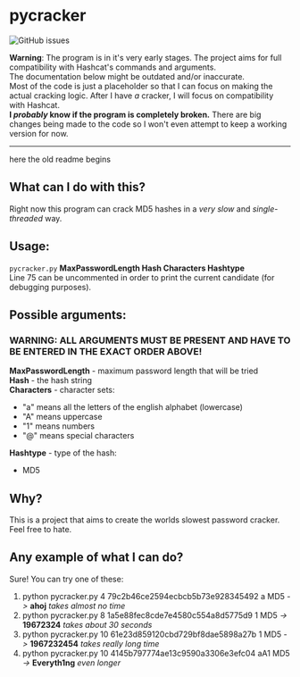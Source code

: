 # pycracker
![GitHub issues](https://img.shields.io/github/issues/satcom886/pycracker)

**Warning**: The program is in it's very early stages. The project aims for full compatibility with Hashcat's commands and arguments.  
The documentation below might be outdated and/or inaccurate.  
Most of the code is just a placeholder so that I can focus on making the actual cracking logic. After I have *a* cracker, I will focus on compatibility with Hashcat.  
**I *probably* know if the program is completely broken.** There are big changes being made to the code so I won't even attempt to keep a working version for now.

---

here the old readme begins
## What can I do with this?
Right now this program can crack MD5 hashes in a *very slow* and *single-threaded* way.
## Usage:
`pycracker.py` **MaxPasswordLength Hash Characters Hashtype**  
Line 75 can be uncommented in order to print the current candidate (for debugging purposes).
## Possible arguments:
### WARNING: ALL ARGUMENTS MUST BE PRESENT AND HAVE TO BE ENTERED IN THE EXACT ORDER ABOVE!
**MaxPasswordLength** - maximum password length that will be tried  
**Hash** - the hash string  
**Characters** - character sets:  
* "a" means all the letters of the english alphabet (lowercase)
* "A" means uppercase
* "1" means numbers
* "@" means special characters

 **Hashtype** - type of the hash:
* MD5

## Why?
This is a project that aims to create the worlds slowest password cracker. Feel free to hate.

## Any example of what I can do?
Sure! You can try one of these:
1. python pycracker.py 4 79c2b46ce2594ecbcb5b73e928345492 a MD5 *->* **ahoj** *takes almost no time*
4. python pycracker.py 8 1a5e88fec8cde7e4580c554a8d5775d9 1 MD5 *->* **19672324** *takes about 30 seconds*
3. python pycracker.py 10 61e23d859120cbd729bf8dae5898a27b 1 MD5 *->* **1967232454** *takes really long time*
2. python pycracker.py 10 4145b797774ae13c9590a3306e3efc04 aA1 MD5 *->* **Everyth1ng** *even longer*